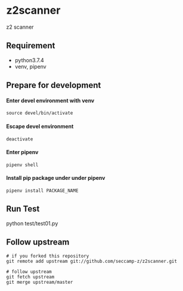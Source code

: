 # z2scanner
z2 scanner

## Requirement
- python3.7.4
- venv, pipenv

## Prepare for development
#### Enter devel environment with venv
`source devel/bin/activate`
#### Escape devel environment
`deactivate`

#### Enter pipenv
`pipenv shell`

#### Install pip package under under pipenv
`pipenv install PACKAGE_NAME`

## Run Test
python test/test01.py

## Follow upstream
```
# if you forked this repository
git remote add upstream git://github.com/seccamp-z/z2scanner.git

# follow upstream
git fetch upstream
git merge upstream/master
```
